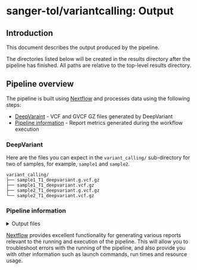 # sanger-tol/variantcalling: Output

## Introduction

This document describes the output produced by the pipeline.

The directories listed below will be created in the results directory after the pipeline has finished. All paths are relative to the top-level results directory.

<!-- TODO nf-core: Write this documentation describing your workflow's output -->

## Pipeline overview

The pipeline is built using [Nextflow](https://www.nextflow.io/) and processes data using the following steps:

- [DeepVaraint](#deepvariant) - VCF and GVCF GZ files generated by DeepVariant
- [Pipeline information](#pipeline-information) - Report metrics generated during the workflow execution

### DeepVariant

Here are the files you can expect in the `variant_calling/` sub-directory for two of samples, for example, `sample1` and `sample2`.

```text
variant_calling/
├── sample1_T1_deepvariant.g.vcf.gz
├── sample1_T1_deepvariant.vcf.gz
├── sample2_T1_deepvariant.g.vcf.gz
└── sample2_T1_deepvariant.vcf.gz
```

### Pipeline information

<details markdown="1">
<summary>Output files</summary>

- `variantcalling_info/`
  - Reports generated by Nextflow: `execution_report.html`, `execution_timeline.html`, `execution_trace.txt` and `pipeline_dag.dot`/`pipeline_dag.svg`.
  - Reports generated by the pipeline: `pipeline_report.html`, `pipeline_report.txt` and `software_versions.yml`. The `pipeline_report*` files will only be present if the `--email` / `--email_on_fail` parameter's are used when running the pipeline.
  - Reformatted samplesheet files used as input to the pipeline: `samplesheet.valid.csv`.

</details>

[Nextflow](https://www.nextflow.io/docs/latest/tracing.html) provides excellent functionality for generating various reports relevant to the running and execution of the pipeline. This will allow you to troubleshoot errors with the running of the pipeline, and also provide you with other information such as launch commands, run times and resource usage.
